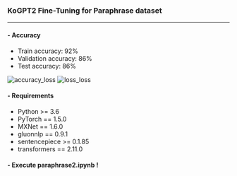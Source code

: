 ### KoGPT2 Fine-Tuning for Paraphrase dataset
-----------------------------

#### - Accuracy

- Train accuracy: 92%
- Validation accuracy: 86%
- Test accuracy: 86%

![accuracy_loss](https://user-images.githubusercontent.com/37296965/87516067-bff46080-c6b7-11ea-9373-9067d78fce10.jpg)
![loss_loss](https://user-images.githubusercontent.com/37296965/87516079-c4207e00-c6b7-11ea-9ad0-71d802876d4f.jpg)

#### - Requirements

- Python >= 3.6
- PyTorch == 1.5.0
- MXNet == 1.6.0
- gluonnlp == 0.9.1
- sentencepiece >= 0.1.85
- transformers == 2.11.0

#### - Execute paraphrase2.ipynb !
